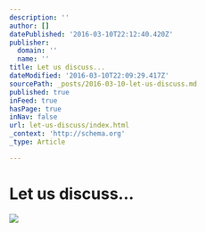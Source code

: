 ```yaml
---
description: ''
author: []
datePublished: '2016-03-10T22:12:40.420Z'
publisher:
  domain: ''
  name: ''
title: Let us discuss...
dateModified: '2016-03-10T22:09:29.417Z'
sourcePath: _posts/2016-03-10-let-us-discuss.md
published: true
inFeed: true
hasPage: true
inNav: false
url: let-us-discuss/index.html
_context: 'http://schema.org'
_type: Article

---
```

# Let us discuss...
![](https://the-grid-user-content.s3-us-west-2.amazonaws.com/e3798b0b-8529-4285-a9a8-b14fb5a80de1.png)